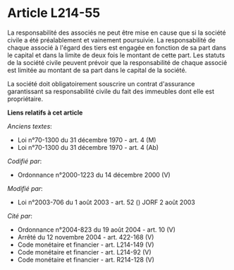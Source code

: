 # Article L214-55

La responsabilité des associés ne peut être mise en cause que si la société civile a été préalablement et vainement
poursuivie. La responsabilité de chaque associé à l'égard des tiers est engagée en fonction de sa part dans le capital et
dans la limite de deux fois le montant de cette part. Les statuts de la société civile peuvent prévoir que la responsabilité
de chaque associé est limitée au montant de sa part dans le capital de la société.

La société doit obligatoirement souscrire un contrat d'assurance garantissant sa responsabilité civile du fait des immeubles
dont elle est propriétaire.

**Liens relatifs à cet article**

_Anciens textes_:

  - Loi n°70-1300 du 31 décembre 1970 - art. 4 (M)
  - Loi n°70-1300 du 31 décembre 1970 - art. 4 (Ab)

_Codifié par_:

  - Ordonnance n°2000-1223 du 14 décembre 2000 (V)

_Modifié par_:

  - Loi n°2003-706 du 1 août 2003 - art. 52 () JORF 2 août 2003

_Cité par_:

  - Ordonnance n°2004-823 du 19 août 2004 - art. 10 (V)
  - Arrêté du 12 novembre 2004 - art. 422-168 (V)
  - Code monétaire et financier - art. L214-149 (V)
  - Code monétaire et financier - art. L214-92 (V)
  - Code monétaire et financier - art. R214-128 (V)
